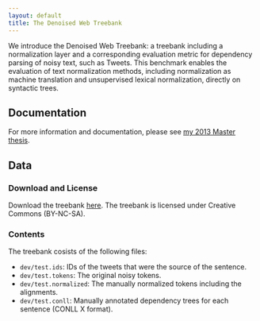 ```yaml
---
layout: default
title: The Denoised Web Treebank
---
```


We introduce the Denoised Web Treebank: a treebank including a normalization layer and a corresponding evaluation metric for dependency parsing of noisy text, such as Tweets. This benchmark enables the evaluation of text normalization methods, including normalization as machine translation and unsupervised lexical normalization, directly on syntactic trees.

## Documentation

For more information and documentation, please see [my 2013 Master thesis](http://jodaiber.github.io/doc/msc_thesis.pdf).


## Data

### Download and License

Download the treebank [here](http://jodaiber.github.io/data/denoised_web_treebank.tar.gz).
The treebank is licensed under Creative Commons (BY-NC-SA).

### Contents

The treebank cosists of the following files:

- `dev/test.ids`: IDs of the tweets that were the source of the sentence.
- `dev/test.tokens`: The original noisy tokens.
- `dev/test.normalized`: The manually normalized tokens including the alignments.
- `dev/test.conll`: Manually annotated dependency trees for each sentence (CONLL X format).


